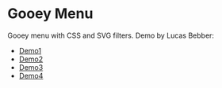 # Gooey Menu

Gooey menu with CSS and SVG filters. Demo by Lucas Bebber:

- [Demo1](http://codepen.io/lbebber/pen/pvwZJp)
- [Demo2](http://codepen.io/lbebber/pen/LELBEo)
- [Demo3](http://codepen.io/lbebber/pen/RNgBPP)
- [Demo4](http://codepen.io/lbebber/pen/rawQKR/)